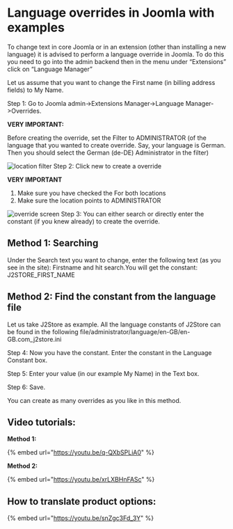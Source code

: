 # Language overrides in Joomla with examples

To change text in core Joomla or in an extension (other than installing a new language) it is advised to perform a language override in Joomla. To do this you need to go into the admin backend then in the menu under “Extensions” click on “Language Manager”

Let us assume that you want to change the First name (in billing address fields) to My Name.

Step 1: Go to Joomla admin->Extensions Manager->Language Manager->Overrides.

**VERY IMPORTANT:**

Before creating the override, set the Filter to ADMINISTRATOR (of the language that you wanted to create override. Say, your language is German. Then you should select the German (de-DE) Administrator in the filter)

![location filter](https://raw.githubusercontent.com/j2store/doc-images/master/translation/language-override-in-joomla-with-examples/location\_filter.png) Step 2: Click new to create a override

**VERY IMPORTANT**

1. Make sure you have checked the For both locations
2. Make sure the location points to ADMINISTRATOR

![override screen](https://raw.githubusercontent.com/j2store/doc-images/master/translation/language-override-in-joomla-with-examples/override\_screen.png) Step 3: You can either search or directly enter the constant (if you knew already) to create the override.

## Method 1: Searching <a href="#method-1-searching" id="method-1-searching"></a>

Under the Search text you want to change, enter the following text (as you see in the site): Firstname and hit search.You will get the constant: J2STORE_FIRST_NAME

## Method 2: Find the constant from the language file <a href="#method-2-find-the-constant-from-the-language-file" id="method-2-find-the-constant-from-the-language-file"></a>

Let us take J2Store as example. All the language constants of J2Store can be found in the following file/administrator/language/en-GB/en-GB.com\_j2store.ini

Step 4: Now you have the constant. Enter the constant in the Language Constant box.

Step 5: Enter your value (in our example My Name) in the Text box.

Step 6: Save.

You can create as many overrides as you like in this method.

## Video tutorials: <a href="#video-tutorials" id="video-tutorials"></a>

**Method 1:**

{% embed url="https://youtu.be/q-QXbSPLiA0" %}



**Method 2:**

{% embed url="https://youtu.be/xrLXBHnFASc" %}



## How to translate product options: <a href="#how-to-translate-product-options" id="how-to-translate-product-options"></a>

{% embed url="https://youtu.be/snZgc3Fd_3Y" %}

